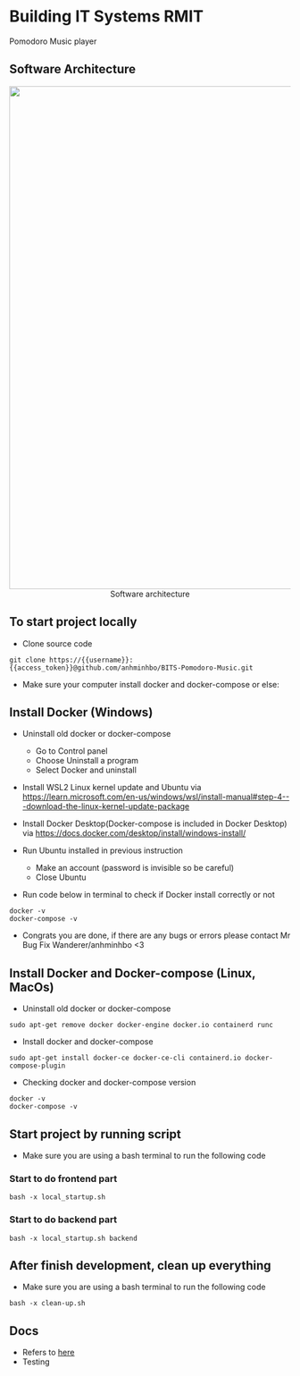 # Building IT Systems RMIT
Pomodoro Music player
## Software Architecture
<p align="center">
    <img src="https://github.com/anhminhbo/BITS-Pomodoro-Music/blob/minh-dev/readme-2.png" width=900 height=900>
    Software architecture
</p>


## To start project locally
- Clone source code
```
git clone https://{{username}}:{{access_token}}@github.com/anhminhbo/BITS-Pomodoro-Music.git
```

- Make sure your computer install docker and docker-compose or else:
## Install Docker (Windows)
- Uninstall old docker or docker-compose 
    - Go to Control panel
    - Choose Uninstall a program
    - Select Docker and uninstall
 
- Install WSL2 Linux kernel update and Ubuntu via https://learn.microsoft.com/en-us/windows/wsl/install-manual#step-4---download-the-linux-kernel-update-package
 
-  Install Docker Desktop(Docker-compose is included in Docker Desktop) via https://docs.docker.com/desktop/install/windows-install/
 
- Run Ubuntu installed in previous instruction
    - Make an account (password is invisible so be careful)
    - Close Ubuntu
 
- Run code below in terminal to check if Docker install correctly or not
```
docker -v
docker-compose -v
```
 
- Congrats you are done, if there are any bugs or errors please contact Mr Bug Fix Wanderer/anhminhbo <3

## Install Docker and Docker-compose (Linux, MacOs)
- Uninstall old docker or docker-compose
```
sudo apt-get remove docker docker-engine docker.io containerd runc
```
- Install docker and docker-compose
```
sudo apt-get install docker-ce docker-ce-cli containerd.io docker-compose-plugin
```
- Checking docker and docker-compose version
```
docker -v
docker-compose -v
```

## Start project by running script
- Make sure you are using a bash terminal to run the following code

### Start to do frontend part
```
bash -x local_startup.sh
```

### Start to do backend part
```
bash -x local_startup.sh backend
```

## After finish development, clean up everything
- Make sure you are using a bash terminal to run the following code
```
bash -x clean-up.sh
```

## Docs
- Refers to [here](https://viblo.asia/p/deploy-ung-dung-docker-nodejs-mongo-redis-1VgZvMzYKAw?fbclid=IwAR29RauowCOzyP9PddKFq4TeQb9eFpPa1D2VjWbg0G6MhjAihEwCN78U_H0)
- Testing
